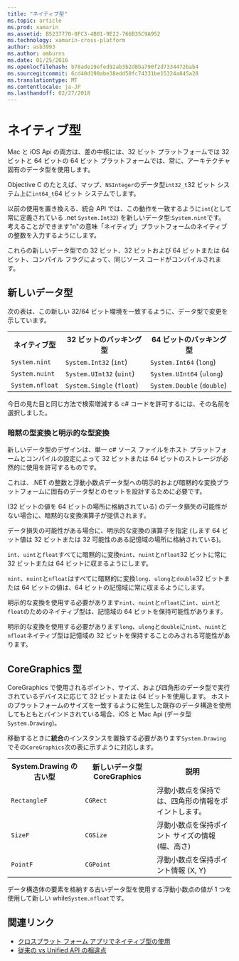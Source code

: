 ```yaml
---
title: "ネイティブ型"
ms.topic: article
ms.prod: xamarin
ms.assetid: B5237770-0FC3-4B01-9E22-766B35C9A952
ms.technology: xamarin-cross-platform
author: asb3993
ms.author: amburns
ms.date: 01/25/2016
ms.openlocfilehash: b78ade19efed92ab3b2d8ba790f2d7334472bab4
ms.sourcegitcommit: 6cd40d190abe38edd50fc74331be15324a845a28
ms.translationtype: MT
ms.contentlocale: ja-JP
ms.lasthandoff: 02/27/2018
---
```

# <a name="native-types"></a>ネイティブ型

Mac と iOS Api の両方は、差の中核には、32 ビット プラットフォームでは 32 ビットと 64 ビットの 64 ビット プラットフォームでは、常に、アーキテクチャ固有のデータ型を使用します。

Objective C のたとえば、マップ、`NSInteger`のデータ型`int32_t`32 ビット システム上に`int64_t`64 ビット システムでします。

以前の使用を置き換える、統合 API では、この動作を一致するように`int`(として常に定義されている .net `System.Int32`) を新しいデータ型:`System.nint`です。  考えることができます"n"の意味「ネイティブ」プラットフォームのネイティブの整数を入力するようにします。

これらの新しいデータ型での 32 ビット、32 ビットおよび 64 ビットまたは 64 ビット、コンパイル フラグによって、同じソース コードがコンパイルされます。

## <a name="new-data-types"></a>新しいデータ型

次の表は、この新しい 32/64 ビット環境を一致するように、データ型で変更を示しています。

<table>
        <tr>
            <th>ネイティブ型</th>
            <th>32 ビットのバッキング型</th> 
            <th>64 ビットのバッキング型</th>
        </tr>
        <tr>
            <td><code>System.nint</code></td>
        <td><code>System.Int32</code> (<code>int</code>)</td>
        <td><code>System.Int64</code> (<code>long</code>)</td>
        </tr>
        <tr>
            <td><code>System.nuint</code></td>
        <td><code>System.UInt32</code> (<code>uint</code>)</td>
        <td><code>System.UInt64</code> (<code>ulong</code>)</td>
        </tr>
        <tr>
            <td><code>System.nfloat</code></td>
        <td><code>System.Single</code> (<code>float</code>)</td>
        <td><code>System.Double</code> (<code>double</code>)</td>
        </tr>
    </table>

今日の見た目と同じ方法で検索増減する c# コードを許可するには、その名前を選択しました。

### <a name="implicit-and-explicit-conversions"></a>暗黙の型変換と明示的な型変換

新しいデータ型のデザインは、単一 c# ソース ファイルをホスト プラットフォームとコンパイルの設定によって 32 ビットまたは 64 ビットのストレージが必然的に使用を許可するものです。

これは、.NET の整数と浮動小数点データ型への明示的および暗黙的な変換プラットフォームに固有のデータ型とのセットを設計するために必要です。

(32 ビットの値を 64 ビットの場所に格納されている) のデータ損失の可能性がない場合に、暗黙的な変換演算子が提供されます。

データ損失の可能性がある場合に、明示的な変換の演算子を指定 (します 64 ビット値は 32 ビットまたは 32 可能性のある記憶域の場所に格納されている)。

 `int`、`uint`と`float`すべてに暗黙的に変換`nint`、`nuint`と`nfloat`32 ビットに常に 32 ビットまたは 64 ビットに収まるようにします。

 `nint`、`nuint`と`nfloat`はすべてに暗黙的に変換`long`、`ulong`と`double`32 ビットまたは 64 ビットの値は、64 ビットの記憶域に常に収まるようにします。

明示的な変換を使用する必要があります`nint`、`nuint`と`nfloat`に`int`、`uint`と`float`のためのネイティブ型は、記憶域の 64 ビットを保持可能性があります。

明示的な変換を使用する必要があります`long`、`ulong`と`double`に`nint`、`nuint`と`nfloat`ネイティブ型は記憶域の 32 ビットを保持することのみされる可能性があります。

## <a name="coregraphics-types"></a>CoreGraphics 型

CoreGraphics で使用されるポイント、サイズ、および四角形のデータ型で実行されているデバイスに応じて 32 ビットまたは 64 ビットを使用します。  ホストのプラットフォームのサイズを一致するように発生した既存のデータ構造を使用してもともとバインドされている場合、iOS と Mac Api (データ型`System.Drawing`)。

移動するときに**統合**のインスタンスを置換する必要があります`System.Drawing`でその`CoreGraphics`次の表に示すように対応します。

<table>
        <tr>
            <th>System.Drawing の古い型</th>
            <th>新しいデータ型 CoreGraphics</th> 
            <th>説明</th>
        </tr>
        <tr>
        <td><code>RectangleF</code></td>
        <td><code>CGRect</code></td>
        <td>浮動小数点を保持では、四角形の情報をポイントします。  </td>
        </tr>
        <tr>
        <td><code>SizeF</code></td>
        <td><code>CGSize</code></td>
        <td>浮動小数点を保持ポイント サイズの情報 (幅、高さ)</td>
        </tr>
        <tr>
        <td><code>PointF</code></td>
        <td><code>CGPoint</code></td>
        <td>浮動小数点を保持ポイント情報 (X, Y)</td>
        </tr>
    </table>

データ構造体の要素を格納する古いデータ型を使用する浮動小数点の値が 1 つを使用して新しい while`System.nfloat`です。

## <a name="related-links"></a>関連リンク

- [クロスプラット フォーム アプリでネイティブ型の使用](~/cross-platform/macios/native-types-cross-platform.md)
- [従来の vs Unified API の相違点](http://developer.xamarin.comhttps://developer.xamarin.com/releases/ios/api_changes/classic-vs-unified-8.6.0/)
